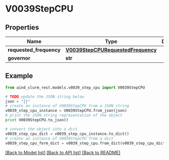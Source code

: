 # V0039StepCPU


## Properties

Name | Type | Description | Notes
------------ | ------------- | ------------- | -------------
**requested_frequency** | [**V0039StepCPURequestedFrequency**](V0039StepCPURequestedFrequency.md) |  | [optional] 
**governor** | **str** |  | [optional] 

## Example

```python
from aind_slurm_rest.models.v0039_step_cpu import V0039StepCPU

# TODO update the JSON string below
json = "{}"
# create an instance of V0039StepCPU from a JSON string
v0039_step_cpu_instance = V0039StepCPU.from_json(json)
# print the JSON string representation of the object
print V0039StepCPU.to_json()

# convert the object into a dict
v0039_step_cpu_dict = v0039_step_cpu_instance.to_dict()
# create an instance of V0039StepCPU from a dict
v0039_step_cpu_form_dict = v0039_step_cpu.from_dict(v0039_step_cpu_dict)
```
[[Back to Model list]](../README.md#documentation-for-models) [[Back to API list]](../README.md#documentation-for-api-endpoints) [[Back to README]](../README.md)


